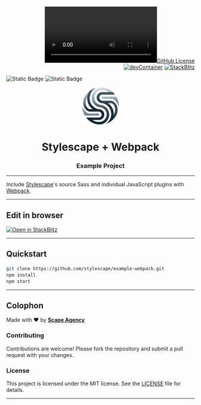 <div align="right">

[![GitHub License](https://img.shields.io/github/license/stylescape/font.gl?style=flat-square&logo=readthedocs&logoColor=FFFFFF&label=&labelColor=%23041B26&color=%23041B26&link=LICENSE)](https://github.com/stylescape/example-webpack/blob/main/LICENSE)
[![devContainer](https://img.shields.io/badge/:badgeContent?style=flat-square&logo=Docker&logoColor=%23FFFFFF&label=devContainer&labelColor=%23041B26&color=%23041B26)](https://vscode.dev/redirect?url=vscode://ms-vscode-remote.remote-containers/cloneInVolume?url=https://github.com/stylescape/example-webpack)
[![StackBlitz](https://img.shields.io/badge/Container-Remote?style=flat-square&logo=StackBlitz&logoColor=%23FFFFFF&label=StackBlitz&labelColor=%23041B26&color=%23041B26)](https://stackblitz.com/github/stylescape/example-webpack/tree/main/webpack?file=src%2Findex.html)


</div>

<img alt="Static Badge" src="https://img.shields.io/badge/:badgeContent?style=flat&logo=Docker&label=devContainer">


<img alt="Static Badge" src="https://img.shields.io/badge/%27for%20the%20badge%27%20style-20B2AA?style=for-the-badge">


<p align="center">
    <img src="https://raw.githubusercontent.com/stylescape/brand/master/src/logo/logo-transparant.png" width="20%" height="20%" alt="Stylescape Logo">
</p>
<h1 align="center" style='border-bottom: none;'>Stylescape + Webpack</h1>
<h3 align="center">Example Project</h3>

---

Include [Stylescape](https://scape.style)'s source Sass and individual JavaScript plugins with [Webpack](https://webpack.js.org).

---

## Edit in browser

[![Open in StackBlitz](https://developer.stackblitz.com/img/open_in_stackblitz.svg)](https://stackblitz.com/github/stylescape/example-webpack/tree/main/webpack?file=src%2Findex.html)

---

## Quickstart

```sh
git clone https://github.com/stylescape/example-webpack.git
npm install
npm start
```

---

## Colophon

Made with ❤️ by **[Scape Agency](https://www.scape.agency)**

### Contributing

Contributions are welcome! Please fork the repository and submit a pull request with your changes.

### License

This project is licensed under the MIT license. See the [LICENSE](LICENSE) file for details.

---
